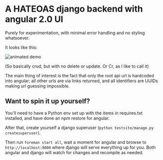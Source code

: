 # A HATEOAS django backend with angular 2.0 UI

Purely for experimentation, with minimal error handling and no styling whatsoever.

It looks like this:

![animated demo](./demo.gif)

(So basically crud, but with no delete or update. Or Cr, as I like to call it)

The main thing of interest is the fact that only the root api url is hardcoded into angular;
all other urls are via links returned, and all identifiers are UUIDs making url guessing impossible.

## Want to spin it up yourself?

You'll need to have a Python env set up with the items in requires.txt installed, and have done an npm restore for
angular.

After that, create yourself a django superuser (```python testsite/manage.py createsuperuser```).

Then run ```foreman start all```, wait a moment for angular and browse to ```http://localhost:8000``` where django
will serve everything up for you. Both angular and django will watch for changes and recompile as needed.
